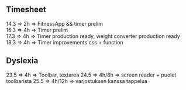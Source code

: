 ## Timesheet   
14.3 => 2h => FitnessApp && timer prelim   
16.3 => 4h => Timer prelim   
17.3 => 4h => Timer production ready, weight converter production ready  
18.3 => 4h => Timer improvements css + function  
  
## Dyslexia  
23.5 => 4h => Toolbar, textarea
24.5 => 4h/8h => screen reader + puolet toolbarista
25.5 => 4h/12h => varjostuksen kanssa tappelua